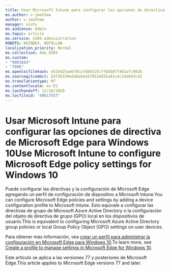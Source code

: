 ```yaml
---
title: Usar Microsoft Intune para configurar las opciones de directiva de Microsoft Edge para Windows 10
ms.author: v-jmathew
author: v-jmathew
manager: scotv
ms.audience: Admin
ms.topic: article
ms.service: o365-administration
ROBOTS: NOINDEX, NOFOLLOW
localization_priority: Normal
ms.collection: Adm_O365
ms.custom:
- "9003843"
- "7096"
ms.openlocfilehash: e526d25aeb70ca7d89225c7f8db87f465afc903b
ms.sourcegitcommit: b3f26339eda6ab4a5f952dd35a41c4c1de603cd2
ms.translationtype: MT
ms.contentlocale: es-ES
ms.lasthandoff: 12/10/2020
ms.locfileid: "49617557"
---
```

# <a name="use-microsoft-intune-to-configure-microsoft-edge-policy-settings-for-windows-10"></a><span data-ttu-id="43e01-102">Usar Microsoft Intune para configurar las opciones de directiva de Microsoft Edge para Windows 10</span><span class="sxs-lookup"><span data-stu-id="43e01-102">Use Microsoft Intune to configure Microsoft Edge policy settings for Windows 10</span></span>

<span data-ttu-id="43e01-103">Puede configurar las directivas y la configuración de Microsoft Edge agregando un perfil de configuración de dispositivo a Microsoft Intune.</span><span class="sxs-lookup"><span data-stu-id="43e01-103">You can configure Microsoft Edge policies and settings by adding a device configuration profile to Microsoft Intune.</span></span> <span data-ttu-id="43e01-104">Esto equivale a configurar las directivas de grupo de Microsoft Azure Active Directory o la configuración del objeto de directiva de grupo (GPO) local en los dispositivos de usuario.</span><span class="sxs-lookup"><span data-stu-id="43e01-104">This is equivalent to configuring Microsoft Azure Active Directory group policies or local Group Policy Object (GPO) settings on user devices.</span></span>

<span data-ttu-id="43e01-105">Para obtener más información, vea [crear un perfil para administrar la configuración en Microsoft Edge para Windows 10](https://go.microsoft.com/fwlink/?linkid=2133700).</span><span class="sxs-lookup"><span data-stu-id="43e01-105">To learn more, see [Create a profile to manage settings in Microsoft Edge for Windows 10](https://go.microsoft.com/fwlink/?linkid=2133700).</span></span>

<span data-ttu-id="43e01-106">Este artículo se aplica a las versiones 77 y posteriores de Microsoft Edge.</span><span class="sxs-lookup"><span data-stu-id="43e01-106">This article applies to Microsoft Edge versions 77 and later.</span></span>
